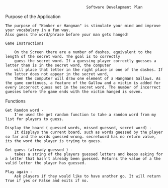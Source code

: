 
                                        Software Development Plan 

Purpose of the Application 

    The purpose of "Konker or Hangman" is stimulate your mind and improve your vocabulary in a fun way. 
    Also guess the word/phrase before your man gets hanged! 

    Game Instructions

        On the Screen there are a number of dashes, equivalent to the length of the secret word. The goal is to correctly
        guess the secret word. If a guessing player correctly guesses a letter than is in the secret word, the computer 
        will place that letter in the right place in one of the dashes. If the letter does not appear in the secret word,
        then the computer will draw one element of a Hangmans Gallows. As the game continues, a feature of the Gallow and a victim is added for every incorrect guess not in the secret word. The number of incorrect guesses before the game ends with the victim hanged is seven. 




Functions 

    Get Random word - 
        I've used the get random function to take a random word from my list for players to guess. 

    Display the board ( guessed words, missed guessed, secret word) - 
        It displays the current board, such as words guessed by the player so far and the words guessed wrong. secretword has no return value, its the word the player is trying to guess. 

    Get guess (already guessed ) - 
        takes a string of the players guessed letters and keeps asking for a letter that hasn't already been guessed. Returns the value of a the valid letter the player has guessed. 

    Play again - 
        Ask players if they would like to have another go. It will return True if yes or False and exits if no. 
